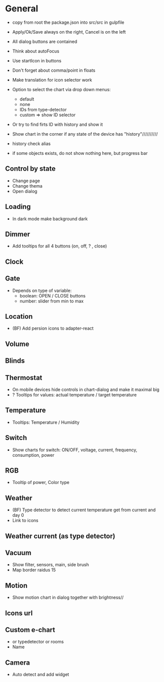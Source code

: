 # General
- copy from root the package.json into src/src in gulpfile
- Apply/Ok/Save always on the right, Cancel is on the left
- All dialog buttons are contained
- Think about autoFocus
- Use startIcon in buttons

- Don't forget about comma/point in floats

- Make translation for icon selector work

- Option to select the chart via drop down menus:
    - default
    - none
    - IDs from type-detector
    - custom => show ID selector
- Or try to find firts ID with history and show it    

<!-- - Collect all IDs and give it in "objs" as array -->
- Show chart in the corner if any state of the device has "history"//////////

- history check alias

- if some objects exists, do not show nothing here, but progress bar

## Control by state
- Change page
- Change thema
- Open dialog

## Loading 
- In dark mode make background dark
## Dimmer
- Add tooltips for all 4 buttons (on, off, ? , close)

## Clock

## Gate
- Depends on type of variable: 
  - boolean: OPEN / CLOSE buttons
  - number: slider from min to max

## Location
- (BF) Add persion icons to adapter-react
## Volume

## Blinds
## Thermostat
- On mobile devices hide controls in chart-dialog and make it maximal big
- ? Tooltips for values: actual temperature / target temperature

## Temperature
- Tooltips: Temperature / Humidity

## Switch
- Show charts for switch: ON/OFF, voltage, current, frequency, consumption, power

## RGB
- Tooltip of power, Color type

## Weather
- (BF) Type detector to detect current temperature get from current and day 0
- Link to icons

## Weather current (as type detector)

## Vacuum
<!-- - Water + Waste  -->
- Show filter, sensors,  main, side brush
- Map border raidus 15

## Motion
<!-- - Show brightness chart in tile -->
- Show motion chart in dialog together with brightness//

## Icons url

## Custom e-chart
- or typedetector or rooms
- Name

## Camera
- Auto detect and add widget